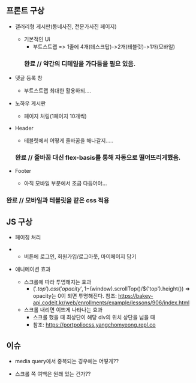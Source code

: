 ## 프론트 구상
- 갤러리형 게시판(동네사진, 전문가사진 페이지)
  - 기본적인 Ui
    - 부트스트랩 => 1줄에 4개(데스크탑)->2개(테블릿)->1개(모바일)
    ### 완료 // 약간의 디테일을 가다듬을 필요 있음.
    
- 댓글 등록 창
  - 부트스트랩 최대한 활용하되....

- 노하우 게시판
  - 페이지 처링(1페이지 10개씩)

- Header
  - 테블릿에서 어떻게 줄바꿈을 해나갈지.....
  ### 완료 // 줄바꿈 대신 flex-basis를 통해 자동으로 떨어뜨리게했음.


- Footer
  - 아직 모바일 부분에서 조금 다듬어야...
### 완료 // 모바일과 테블릿을 같은 css 적용



## JS 구상
- 페이징 처리


- + 버튼에 로그인, 회원가입/로그아웃, 마이페이지 담기


- 애니메이션 효과
    - 스크롤에 따라 투명해지는 효과
      - $('.top').css('opacity', 1-$(window).scrollTop()/$('top').height()) 
        => opacity는 0이 되면 투명해진다.
      참조: https://bakey-api.codeit.kr/web/enrollments/example/lessons/906/index.html
    - 스크롤 내리면 이쁘게 나타나는 효과
      - 스크롤 했을 때 최상단이 해당 div의 위치 상단을 넘을 때
      - 참조: https://portpoliocss.yangchomyeong.repl.co
 
 

## 이슈
- media query에서 중복되는 경우에는 어떻게??

- 스크롤 쪽 여백은 원래 있는 건가??
